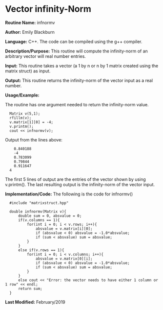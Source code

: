 # Vector infinity-Norm

**Routine Name:**           infnormv

**Author:** Emily Blackburn

**Language:** C++. The code can be compiled using the g++ compiler.


**Description/Purpose:** This routine will compute the infinity-norm of an arbitrary vector will real number entries. 

**Input:** This routine takes a vector (a 1 by n or n by 1 matrix created using the matrix struct) as input.

**Output:** This routine returns the infinity-norm of the vector input as a real number.

**Usage/Example:**

The routine has one argument needed to return the infinity-norm value.

      Matrix v(5,1);
      rfillm(v);
      v.matrix[1][0] = -4;
      v.printm();
      cout << infnormv(v);

Output from the lines above:

        0.840188
        -4
        0.783099
        0.79844
        0.911647
      4

The first 5 lines of output are the entries of the vector shown by using v.printm(). The last resulting output is the infinity-norm of the vector input.

**Implementation/Code:** The following is the code for infnormv()

      #include "matrixstruct.hpp"

      double infnormv(Matrix v){
          double sum = 0, absvalue = 0;
          if(v.columns == 1){
              for(int i = 0; i < v.rows; i++){
                  absvalue = v.matrix[i][0];
                  if (absvalue < 0) absvalue = -1.0*absvalue;
                  if (sum < absvalue) sum = absvalue;
              }
          }
          else if(v.rows == 1){
              for(int i = 0; i < v.columns; i++){
                  absvalue = v.matrix[0][i];
                  if (absvalue < 0) absvalue = -1.0*absvalue;
                  if (sum < absvalue) sum = absvalue;
              }
          }
          else cout << "Error: the vector needs to have either 1 column or 1 row" << endl;
          return sum;
      }


**Last Modified:** February/2019
